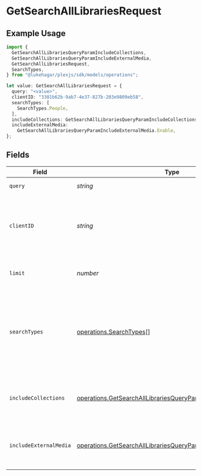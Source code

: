 # GetSearchAllLibrariesRequest

## Example Usage

```typescript
import {
  GetSearchAllLibrariesQueryParamIncludeCollections,
  GetSearchAllLibrariesQueryParamIncludeExternalMedia,
  GetSearchAllLibrariesRequest,
  SearchTypes,
} from "@lukehagar/plexjs/sdk/models/operations";

let value: GetSearchAllLibrariesRequest = {
  query: "<value>",
  clientID: "3381b62b-9ab7-4e37-827b-203e9809eb58",
  searchTypes: [
    SearchTypes.People,
  ],
  includeCollections: GetSearchAllLibrariesQueryParamIncludeCollections.Enable,
  includeExternalMedia:
    GetSearchAllLibrariesQueryParamIncludeExternalMedia.Enable,
};
```

## Fields

| Field                                                                                                                                                   | Type                                                                                                                                                    | Required                                                                                                                                                | Description                                                                                                                                             | Example                                                                                                                                                 |
| ------------------------------------------------------------------------------------------------------------------------------------------------------- | ------------------------------------------------------------------------------------------------------------------------------------------------------- | ------------------------------------------------------------------------------------------------------------------------------------------------------- | ------------------------------------------------------------------------------------------------------------------------------------------------------- | ------------------------------------------------------------------------------------------------------------------------------------------------------- |
| `query`                                                                                                                                                 | *string*                                                                                                                                                | :heavy_check_mark:                                                                                                                                      | The search query term.                                                                                                                                  |                                                                                                                                                         |
| `clientID`                                                                                                                                              | *string*                                                                                                                                                | :heavy_check_mark:                                                                                                                                      | An opaque identifier unique to the client (UUID, serial number, or other unique device ID)                                                              | 3381b62b-9ab7-4e37-827b-203e9809eb58                                                                                                                    |
| `limit`                                                                                                                                                 | *number*                                                                                                                                                | :heavy_minus_sign:                                                                                                                                      | Limit the number of results returned.                                                                                                                   |                                                                                                                                                         |
| `searchTypes`                                                                                                                                           | [operations.SearchTypes](../../../sdk/models/operations/searchtypes.md)[]                                                                               | :heavy_minus_sign:                                                                                                                                      | A comma-separated list of search types to include. Valid values are: movies, music, otherVideos, people, tv.<br/>                                       | movies,music,otherVideos,people,tv                                                                                                                      |
| `includeCollections`                                                                                                                                    | [operations.GetSearchAllLibrariesQueryParamIncludeCollections](../../../sdk/models/operations/getsearchalllibrariesqueryparamincludecollections.md)     | :heavy_minus_sign:                                                                                                                                      | Whether to include collections in the search results.                                                                                                   | 1                                                                                                                                                       |
| `includeExternalMedia`                                                                                                                                  | [operations.GetSearchAllLibrariesQueryParamIncludeExternalMedia](../../../sdk/models/operations/getsearchalllibrariesqueryparamincludeexternalmedia.md) | :heavy_minus_sign:                                                                                                                                      | Whether to include external media in the search results.                                                                                                | 1                                                                                                                                                       |